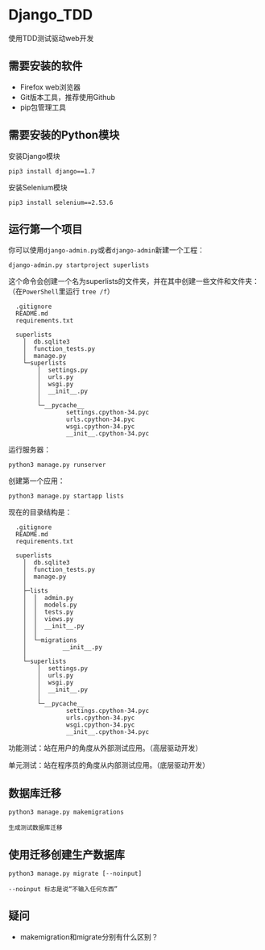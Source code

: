 # Django_TDD
使用TDD测试驱动web开发


## 需要安装的软件 ##

- Firefox web浏览器
- Git版本工具，推荐使用Github
- pip包管理工具

## 需要安装的Python模块 ##

安装Django模块

	pip3 install django==1.7

安装Selenium模块
	
	pip3 install selenium==2.53.6


## 运行第一个项目 ##

你可以使用`django-admin.py`或者`django-admin`新建一个工程：

	django-admin.py startproject superlists

这个命令会创建一个名为superlists的文件夹，并在其中创建一些文件和文件夹：
（在`PowerShell`里运行 `tree /f`）

	  .gitignore
	  README.md
	  requirements.txt
	  
	  superlists
	    │  db.sqlite3
	    │  function_tests.py
	    │  manage.py
	    └─superlists
	        │  settings.py
	        │  urls.py
	        │  wsgi.py
	        │  __init__.py
	        │
	        └─__pycache__
	                settings.cpython-34.pyc
	                urls.cpython-34.pyc
	                wsgi.cpython-34.pyc
	                __init__.cpython-34.pyc

运行服务器：

	python3 manage.py runserver

创建第一个应用：

	python3 manage.py startapp lists

现在的目录结构是：


	  .gitignore
	  README.md
	  requirements.txt
	  
	  superlists
	    │  db.sqlite3
	    │  function_tests.py
	    │  manage.py
	    │
	    ├─lists
	    │  │  admin.py
	    │  │  models.py
	    │  │  tests.py
	    │  │  views.py
	    │  │  __init__.py
	    │  │
	    │  └─migrations
	    │          __init__.py
	    │
	    └─superlists
	        │  settings.py
	        │  urls.py
	        │  wsgi.py
	        │  __init__.py
	        │
	        └─__pycache__
	                settings.cpython-34.pyc
	                urls.cpython-34.pyc
	                wsgi.cpython-34.pyc
	                __init__.cpython-34.pyc

功能测试：站在用户的角度从外部测试应用。（高层驱动开发）

单元测试：站在程序员的角度从内部测试应用。（底层驱动开发）


## 数据库迁移 ##

	python3 manage.py makemigrations

	生成测试数据库迁移


## 使用迁移创建生产数据库 ##

	python3 manage.py migrate [--noinput]

	--noinput 标志是说“不输入任何东西”


## 疑问 ##

- makemigration和migrate分别有什么区别？ 



